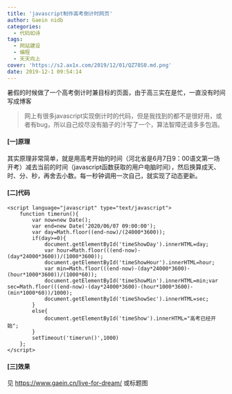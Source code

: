 ```yaml
---
title: 'javascript制作高考倒计时网页'
author: Gaein nidb
categories:
  - 代码如诗
tags:
  - 网站建设
  - 编程
  - 天天向上
cover: 'https://s2.ax1x.com/2019/12/01/QZ78S0.md.png'
date: 2019-12-1 09:54:14
---
```

暑假的时候做了一个高考倒计时兼目标的页面，由于高三实在是忙，一直没有时间写成博客
<!-- more -->
> 网上有很多javascript实现倒计时的代码，但是我找到的都不是很好用，或者有bug，所以自己绞尽没有脑子的汁写了一个，算法智障还请多多包涵。

#### [一]原理
其实原理非常简单，就是用高考开始的时间（河北省是6月7日9：00语文第一场开考）减去当前的时间（javascript函数获取的用户电脑时间），然后换算成天、时、分、秒，再舍去小数。每一秒钟调用一次自己，就实现了动态更新。
#### [二]代码

```
<script language="javascript" type="text/javascript">
	function timerun(){
		var now=new Date();
		var end=new Date('2020/06/07 09:00:00');
		var day=Math.floor((end-now)/(24000*3600));
		if(day>=0){
			document.getElementById('timeShowDay').innerHTML=day;
			var hour=Math.floor(((end-now)-(day*24000*3600))/(1000*3600));
			document.getElementById('timeShowHour').innerHTML=hour;
			var min=Math.floor(((end-now)-(day*24000*3600)-(hour*1000*3600))/(1000*60));
			document.getElementById('timeShowMin').innerHTML=min;var sec=Math.floor(((end-now)-(day*24000*3600)-(hour*1000*3600)-(min*1000*60))/1000);
			document.getElementById('timeShowSec').innerHTML=sec;
		}
		else{
			document.getElementById('timeShow').innerHTML="高考已经开始";
		}
		setTimeout('timerun()',1000)
	};
</script>
```
#### [三]效果
见 https://www.gaein.cn/live-for-dream/
或标题图
